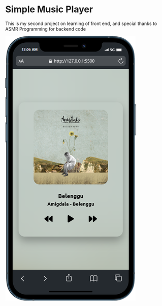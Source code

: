 ﻿# Simple Music Player
This is my second project on learning of front end, and special thanks to ASMR Programming for backend code

![mobile-display](https://github.com/BabyJnL/simple-music-player/blob/main/mobile.png)
